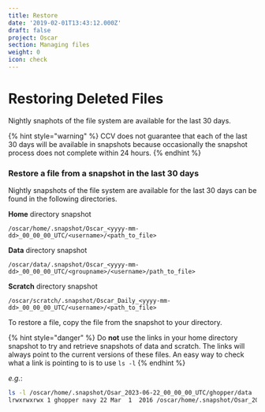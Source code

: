 ```yaml
---
title: Restore
date: '2019-02-01T13:43:12.000Z'
draft: false
project: Oscar
section: Managing files
weight: 0
icon: check
---
```


# Restoring Deleted Files

Nightly snaphots of the file system are available for the last 30 days.

{% hint style="warning" %}
CCV does not guarantee that each of the last 30 days will be available in snapshots because occasionally the snapshot process does not complete within 24 hours.
{% endhint %}

### Restore a file from a snapshot in the last 30 days

Nightly snapshots of the file system are available for the last 30 days can be found in the following directories.

**Home** directory snapshot

```
/oscar/home/.snapshot/Oscar_<yyyy-mm-dd>_00_00_00_UTC/<username>/<path_to_file>
```

**Data** directory snapshot

```
/oscar/data/.snapshot/Oscar_<yyyy-mm-dd>_00_00_00_UTC/<groupname>/<username>/path_to_file>
```

**Scratch** directory snapshot

```
/oscar/scratch/.snapshot/Oscar_Daily_<yyyy-mm-dd>_00_00_00_UTC/<username>/<path_to_file>
```

To restore a file, copy the file from the snapshot to your directory.

{% hint style="danger" %}
Do **not** use the links in your home directory snapshot to try and retrieve snapshots of data and scratch. The links will always point to the current versions of these files. An easy way to check what a link is pointing to is to use `ls -l`
{% endhint %}

_e.g._:

```bash
ls -l /oscar/home/.snapshot/Osar_2023-06-22_00_00_00_UTC/ghopper/data
lrwxrwxrwx 1 ghopper navy 22 Mar  1  2016 /oscar/home/.snapshot/Osar_2023-06-22_00_00_00_UTC/ghopper/data -> /oscar/data/navy
```
